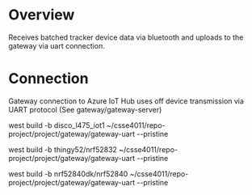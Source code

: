# Overview
Receives batched tracker device data via bluetooth and uploads to the gateway via uart connection.

# Connection
Gateway connection to Azure IoT Hub uses off device transmission via UART protocol (See gateway/gateway-server)


west build -b disco_l475_iot1 ~/csse4011/repo-project/project/gateway/gateway-uart --pristine


west build -b thingy52/nrf52832  ~/csse4011/repo-project/project/gateway/gateway-uart --pristine


west build -b nrf52840dk/nrf52840 ~/csse4011/repo-project/project/gateway/gateway-uart --pristine